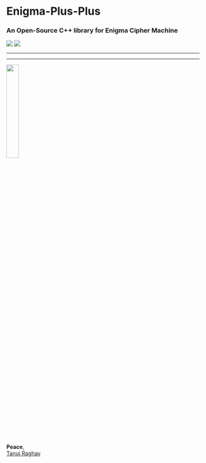 # Enigma-Plus-Plus	
### An Open-Source C++ library for Enigma Cipher Machine

![](https://img.shields.io/github/license/anwailuisa/Enigma-Plus-Plus?color=blue&label=License)
![](https://img.shields.io/github/v/release/anwailuisa/Enigma-Plus-Plus?color=blue&label=Release&sort=semver)

---


---

<img src="https://i.ibb.co/znhKw2f/I-serve-with-joy.png" width="25%">

**Peace**,
<br>
[Tanuj Raghav](https://tanujraghav.me)
